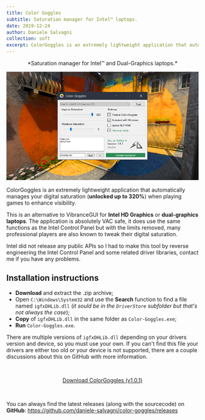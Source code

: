 ```yaml
---
title: Color Goggles
subtitle: Saturation manager for Intel™ laptops.
date: 2019-12-24
author: Daniele Salvagni
collection: soft
excerpt: ColorGoggles is an extremely lightweight application that automatically manages your digital saturation when playing games to enhance visibility. This is an alternative to VibranceGUI for Intel HD Graphics or dual-graphics laptops.
---
```


<p align="center">*Saturation manager for Intel™ and Dual-Graphics laptops.*</p>

![ColorGoggles](/assets/img/content/colorgoggles.png)

ColorGoggles is an extremely lightweight application that automatically manages your digital saturation (**unlocked up to 320%**) when playing games to enhance visibility.

This is an alternative to VibranceGUI for **Intel HD Graphics** or **dual-graphics laptops**. The application is absolutely VAC safe, it does use the same functions as the Intel Control Panel but with the limits removed, many professional players are also known to tweak their digital saturation.

Intel did not release any public APIs so I had to make this tool by reverse engineering the Intel Control Panel and some related driver libraries, contact me if you have any problems.

## Installation instructions

- **Download** and extract the .zip archive;
- Open `C:\Windows\System32` and use the **Search** function to find a file named `igfxDHLib.dll` (*it sould be in the `DriverStore` subfolder but that's not always the case*);
- **Copy** of `igfxDHLib.dll` in the same folder as `Color-Goggles.exe`;
- **Run** `Color-Goggles.exe`.

There are multiple versions of `igfxDHLib.dll` depending on your drivers version and device, so you must use your own. If you can't find this file your drivers are either too old or your device is not supported, there are a couple discussions about this on GitHub with more information.

<br><div align="center"><a class="button" align="center" target="_blank" href="https://github.com/daniele-salvagni/color-goggles/releases/download/v1.0.1/Color-Goggles-v1.0.1.zip">Download ColorGoggles (v1.0.1)</a></div>

<br>

You can always find the latest releases (along with the sourcecode) on **GitHub**: https://github.com/daniele-salvagni/color-goggles/releases
